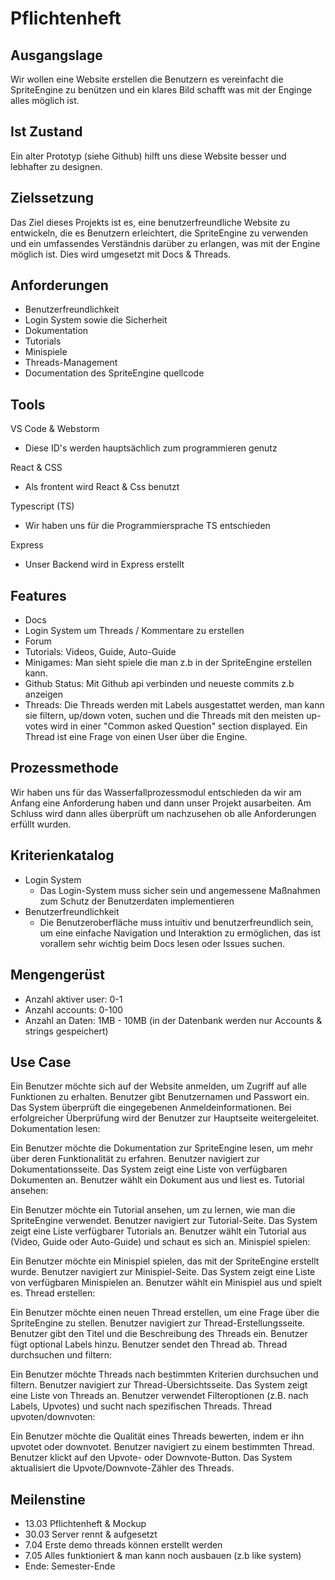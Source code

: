 # Pflichtenheft 

## Ausgangslage
Wir wollen eine Website erstellen die Benutzern es vereinfacht die SpriteEngine zu benützen und ein klares Bild schafft was mit der Enginge alles möglich ist.

## Ist Zustand
Ein alter Prototyp (siehe Github) hilft uns diese Website besser und lebhafter zu designen. 

## Zielssetzung
Das Ziel dieses Projekts ist es, eine benutzerfreundliche Website zu entwickeln, die es Benutzern erleichtert, die SpriteEngine zu verwenden und ein umfassendes Verständnis darüber zu erlangen, was mit der Engine möglich ist. Dies wird umgesetzt mit Docs & Threads.

## Anforderungen
- Benutzerfreundlichkeit
- Login System sowie die Sicherheit
- Dokumentation
- Tutorials
- Minispiele
- Threads-Management
- Documentation des SpriteEngine quellcode

## Tools 
VS Code & Webstorm
- Diese ID's werden hauptsächlich zum programmieren genutz

React & CSS
- Als frontent wird React & Css benutzt

Typescript (TS)
- Wir haben uns für die Programmiersprache TS entschieden

Express
- Unser Backend wird in Express erstellt

## Features
- Docs
- Login System um Threads / Kommentare zu erstellen
- Forum
- Tutorials: Videos, Guide, Auto-Guide
- Minigames: Man sieht spiele die man z.b in der SpriteEngine erstellen kann. 
- Github Status: Mit Github api verbinden und neueste commits z.b anzeigen
- Threads: Die Threads werden mit Labels ausgestattet werden, man kann sie filtern, up/down voten, suchen und die Threads mit den meisten up-votes wird in einer "Common asked Question" section displayed. Ein Thread ist eine Frage von einen User über die Engine.

## Prozessmethode
Wir haben uns für das Wasserfallprozessmodul entschieden da wir am Anfang eine Anforderung haben und dann unser Projekt ausarbeiten. Am Schluss wird dann alles überprüft um nachzusehen ob alle Anforderungen erfüllt wurden.

## Kriterienkatalog
- Login System
    - Das Login-System muss sicher sein und angemessene Maßnahmen zum Schutz der Benutzerdaten implementieren
- Benutzerfreundlichkeit
    - Die Benutzeroberfläche muss intuitiv und benutzerfreundlich sein, um eine einfache Navigation und Interaktion zu ermöglichen, das ist vorallem sehr wichtig beim Docs lesen oder Issues suchen. 

## Mengengerüst
- Anzahl aktiver user: 0-1
- Anzahl accounts: 0-100
- Anzahl an Daten: 1MB - 10MB (in der Datenbank werden nur Accounts & strings gespeichert)

## Use Case
Ein Benutzer möchte sich auf der Website anmelden, um Zugriff auf alle Funktionen zu erhalten.
Benutzer gibt Benutzernamen und Passwort ein.
Das System überprüft die eingegebenen Anmeldeinformationen.
Bei erfolgreicher Überprüfung wird der Benutzer zur Hauptseite weitergeleitet.
Dokumentation lesen:

Ein Benutzer möchte die Dokumentation zur SpriteEngine lesen, um mehr über deren Funktionalität zu erfahren.
Benutzer navigiert zur Dokumentationsseite.
Das System zeigt eine Liste von verfügbaren Dokumenten an.
Benutzer wählt ein Dokument aus und liest es.
Tutorial ansehen:

Ein Benutzer möchte ein Tutorial ansehen, um zu lernen, wie man die SpriteEngine verwendet.
Benutzer navigiert zur Tutorial-Seite.
Das System zeigt eine Liste verfügbarer Tutorials an.
Benutzer wählt ein Tutorial aus (Video, Guide oder Auto-Guide) und schaut es sich an.
Minispiel spielen:

Ein Benutzer möchte ein Minispiel spielen, das mit der SpriteEngine erstellt wurde.
Benutzer navigiert zur Minispiel-Seite.
Das System zeigt eine Liste von verfügbaren Minispielen an.
Benutzer wählt ein Minispiel aus und spielt es.
Thread erstellen:

Ein Benutzer möchte einen neuen Thread erstellen, um eine Frage über die SpriteEngine zu stellen.
Benutzer navigiert zur Thread-Erstellungsseite.
Benutzer gibt den Titel und die Beschreibung des Threads ein.
Benutzer fügt optional Labels hinzu.
Benutzer sendet den Thread ab.
Thread durchsuchen und filtern:

Ein Benutzer möchte Threads nach bestimmten Kriterien durchsuchen und filtern.
Benutzer navigiert zur Thread-Übersichtsseite.
Das System zeigt eine Liste von Threads an.
Benutzer verwendet Filteroptionen (z.B. nach Labels, Upvotes) und sucht nach spezifischen Threads.
Thread upvoten/downvoten:

Ein Benutzer möchte die Qualität eines Threads bewerten, indem er ihn upvotet oder downvotet.
Benutzer navigiert zu einem bestimmten Thread.
Benutzer klickt auf den Upvote- oder Downvote-Button.
Das System aktualisiert die Upvote/Downvote-Zähler des Threads.

## Meilenstine
- 13.03 Pflichtenheft & Mockup
- 30.03 Server rennt & aufgesetzt 
- 7.04 Erste demo threads können erstellt werden
- 7.05 Alles funktioniert & man kann noch ausbauen (z.b like system)
- Ende: Semester-Ende
